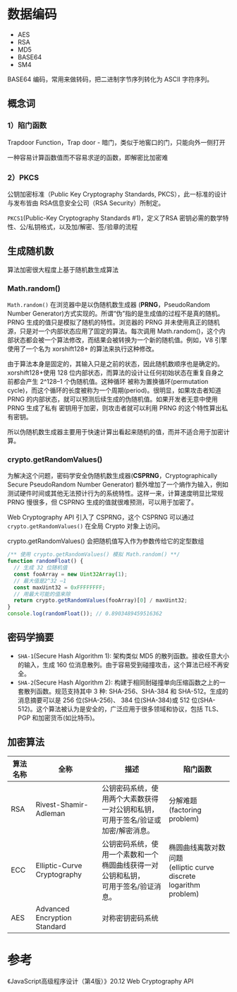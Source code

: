 # 数据编码

- AES
- RSA
- MD5
- BASE64
- SM4

BASE64 编码，常用来做转码，把二进制字节序列转化为 ASCII 字符序列。

## 概念词

### 1）陷门函数

Trapdoor Function，Trap door - 暗门，类似于地窖口的门，只能向外一侧打开

一种容易计算函数值而不容易求逆的函数，即解密比加密难

### 2）PKCS

公钥加密标准（Public Key Cryptography Standards, PKCS），此一标准的设计与发布皆由 RSA信息安全公司（RSA Security）所制定。

`PKCS1`(Public-Key Cryptography Standards #1)，定义了RSA 密钥必需的数学特性、公/私钥格式，以及加/解密、签/验章的流程

## 生成随机数

算法加密很大程度上基于随机数生成算法

### Math.random()

`Math.random()` 在浏览器中是以伪随机数生成器 (**PRNG**，PseudoRandom Number Generator)方式实现的。所谓“伪”指的是生成值的过程不是真的随机。PRNG 生成的值只是模拟了随机的特性。浏览器的 PRNG 并未使用真正的随机源，只是对一个内部状态应用了固定的算法。每次调用 Math.random()，这个内部状态都会被一个算法修改，而结果会被转换为一个新的随机值。例如，V8 引擎使用了一个名为 xorshift128+ 的算法来执行这种修改。

由于算法本身是固定的，其输入只是之前的状态，因此随机数顺序也是确定的。xorshift128+使用 128 位内部状态，而算法的设计让任何初始状态在重复自身之前都会产生 2^128–1 个伪随机值。这种循环 被称为置换循环(permutation cycle)，而这个循环的长度被称为一个周期(period)。很明显，如果攻击者知道 PRNG 的内部状态，就可以预测后续生成的伪随机值。如果开发者无意中使用 PRNG 生成了私有 密钥用于加密，则攻击者就可以利用 PRNG 的这个特性算出私有密钥。

所以伪随机数生成器主要用于快速计算出看起来随机的值，而并不适合用于加密计算。

### crypto.getRandomValues() 

为解决这个问题，密码学安全伪随机数生成器(**CSPRNG**，Cryptographically Secure PseudoRandom Number Generator) 额外增加了一个熵作为输入，例如测试硬件时间或其他无法预计行为的系统特性。这样一来，计算速度明显比常规 PRNG 慢很多，但 CSPRNG 生成的值就很难预测，可以用于加密了。

Web Cryptography API 引入了 CSPRNG，这个 CSPRNG 可以通过 `crypto.getRandomValues()` 在全局 Crypto 对象上访问。

crypto.getRandomValues() 会把随机值写入作为参数传给它的定型数组

```js
/** 使用 crypto.getRandomValues() 模拟 Math.random() **/
function randomFloat() {
  // 生成 32 位随机值
  const fooArray = new Uint32Array(1);
  // 最大值是2^32 –1
  const maxUint32 = 0xFFFFFFFF;
  // 用最大可能的值来除
  return crypto.getRandomValues(fooArray)[0] / maxUint32;
}
console.log(randomFloat()); // 0.8903489459516362
```



## 密码学摘要

- `SHA-1`(Secure Hash Algorithm 1): 架构类似 MD5 的散列函数。接收任意大小的输入，生成 160 位消息散列。由于容易受到碰撞攻击，这个算法已经不再安全。
-  `SHA-2`(Secure Hash Algorithm 2): 构建于相同耐碰撞单向压缩函数之上的一套散列函数。规范支持其中 3 种: SHA-256、SHA-384 和 SHA-512。生成的消息摘要可以是 256 位(SHA-256)、 384 位(SHA-384)或 512 位(SHA-512)。这个算法被认为是安全的，广泛应用于很多领域和协议，包括 TLS、PGP 和加密货币(如比特币)。

## 加密算法

| 算法名称 | 全称                         | 描述                                                         | 陷门函数                                                     |
| -------- | ---------------------------- | ------------------------------------------------------------ | ------------------------------------------------------------ |
| RSA      | Rivest-Shamir-Adleman        | 公钥密码系统，使用两个大素数获得一对公钥和私钥，<br />可用于签名/验证或加密/解密消息。 | 分解难题(factoring problem)                                  |
| ECC      | Elliptic-Curve Cryptography  | 公钥密码系统，使用一个素数和一个椭圆曲线获得一对公钥和私钥，<br />可用于签名/验证消息。 | 椭圆曲线离散对数问题<br />(elliptic curve discrete logarithm problem) |
| AES      | Advanced Encryption Standard | 对称密钥密码系统                                             |                                                              |



# 参考

《JavaScript高级程序设计（第4版）》20.12 Web Cryptography API